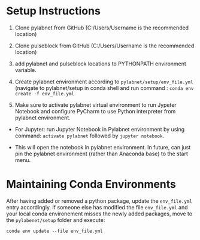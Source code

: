 # Setup Instructions

1. Clone pylabnet from GitHub (C:/Users/Username is the recommended location)

2. Clone pulseblock from GitHub (C:/Users/Username is the recommended location)

3. add pylabnet and pulseblock locations to PYTHONPATH environment variable.

4. Create pylabnet environment according to `pylabnet/setup/env_file.yml` (navigate to pylabnet/setup
	in conda shell and run command :
		`conda env create -f env_file.yml`

5. Make sure to activate pylabnet virtual environment to run Jypeter Notebook
    and configure PyCharm to use Python interpreter from pylabnet environment.

- For Jupyter: run Jupyter Notebook in Pylabnet environment by using command:
`activate pylabnet` followed by `jupyter notebook`.

- This will open the notebook in pylabnet environment. In future, can just pin the pylabnet environment
 (rather than Anaconda base) to the start menu.

# Maintaining Conda Environments

After having added or removed a python package, update the `env_file.yml` entry accordingly. If someone else has modified the file `env_file.yml` and your local conda environement misses the newly added packages,   move to the `pylabenet/setup` folder and execute:

`conda env update --file env_file.yml  `


